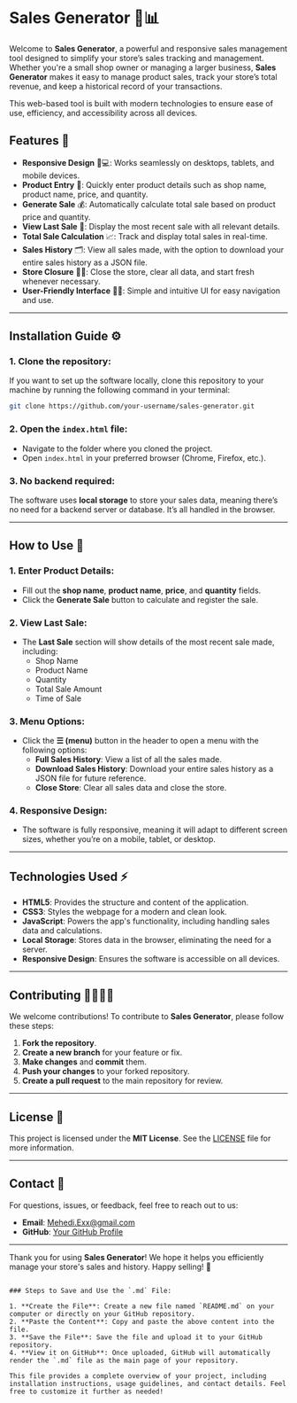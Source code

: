 # Sales Generator 💼📊

Welcome to **Sales Generator**, a powerful and responsive sales management tool designed to simplify your store’s sales tracking and management. Whether you're a small shop owner or managing a larger business, **Sales Generator** makes it easy to manage product sales, track your store’s total revenue, and keep a historical record of your transactions.

This web-based tool is built with modern technologies to ensure ease of use, efficiency, and accessibility across all devices.

## Features 🚀

- **Responsive Design** 📱💻: Works seamlessly on desktops, tablets, and mobile devices.
- **Product Entry** 🛒: Quickly enter product details such as shop name, product name, price, and quantity.
- **Generate Sale** 💰: Automatically calculate total sale based on product price and quantity.
- **View Last Sale** 🧾: Display the most recent sale with all relevant details.
- **Total Sale Calculation** 📈: Track and display total sales in real-time.
- **Sales History** 🗂️: View all sales made, with the option to download your entire sales history as a JSON file.
- **Store Closure** 🏪🚪: Close the store, clear all data, and start fresh whenever necessary.
- **User-Friendly Interface** 👩‍💻: Simple and intuitive UI for easy navigation and use.

---

## Installation Guide ⚙️

### 1. **Clone the repository**:
   If you want to set up the software locally, clone this repository to your machine by running the following command in your terminal:
   ```bash
   git clone https://github.com/your-username/sales-generator.git
   ```

### 2. **Open the `index.html` file**:
   - Navigate to the folder where you cloned the project.
   - Open `index.html` in your preferred browser (Chrome, Firefox, etc.).

### 3. **No backend required**:
   The software uses **local storage** to store your sales data, meaning there’s no need for a backend server or database. It’s all handled in the browser.

---

## How to Use 📝

### 1. **Enter Product Details**:
   - Fill out the **shop name**, **product name**, **price**, and **quantity** fields.
   - Click the **Generate Sale** button to calculate and register the sale.

### 2. **View Last Sale**:
   - The **Last Sale** section will show details of the most recent sale made, including:
     - Shop Name
     - Product Name
     - Quantity
     - Total Sale Amount
     - Time of Sale

### 3. **Menu Options**:
   - Click the **☰ (menu)** button in the header to open a menu with the following options:
     - **Full Sales History**: View a list of all the sales made.
     - **Download Sales History**: Download your entire sales history as a JSON file for future reference.
     - **Close Store**: Clear all sales data and close the store.

### 4. **Responsive Design**:
   - The software is fully responsive, meaning it will adapt to different screen sizes, whether you’re on a mobile, tablet, or desktop.

---

## Technologies Used ⚡

- **HTML5**: Provides the structure and content of the application.
- **CSS3**: Styles the webpage for a modern and clean look.
- **JavaScript**: Powers the app's functionality, including handling sales data and calculations.
- **Local Storage**: Stores data in the browser, eliminating the need for a server.
- **Responsive Design**: Ensures the software is accessible on all devices.

---

## Contributing 👩‍💻👨‍💻

We welcome contributions! To contribute to **Sales Generator**, please follow these steps:

1. **Fork the repository**.
2. **Create a new branch** for your feature or fix.
3. **Make changes** and **commit** them.
4. **Push your changes** to your forked repository.
5. **Create a pull request** to the main repository for review.

---

## License 📜

This project is licensed under the **MIT License**. See the [LICENSE](LICENSE) file for more information.

---

## Contact 📧

For questions, issues, or feedback, feel free to reach out to us:

- **Email**: [Mehedi.Exx@gmail.com](mailto:Mehedi.Exx@gmail.com)
- **GitHub**: [Your GitHub Profile](https://github.com/your-username)

---

Thank you for using **Sales Generator**! We hope it helps you efficiently manage your store's sales and history. Happy selling! 🎉
```

### Steps to Save and Use the `.md` File:

1. **Create the File**: Create a new file named `README.md` on your computer or directly on your GitHub repository.
2. **Paste the Content**: Copy and paste the above content into the file.
3. **Save the File**: Save the file and upload it to your GitHub repository.
4. **View it on GitHub**: Once uploaded, GitHub will automatically render the `.md` file as the main page of your repository.

This file provides a complete overview of your project, including installation instructions, usage guidelines, and contact details. Feel free to customize it further as needed!
